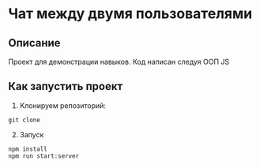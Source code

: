 # Чат между двумя пользователями

## Описание
Проект для демонстрации навыков. Код написан следуя ООП JS

## Как запустить проект
1. Kлонируем репозиторий:
```
git clone 
```
2. Запуск
```
npm install
npm run start:server
```

